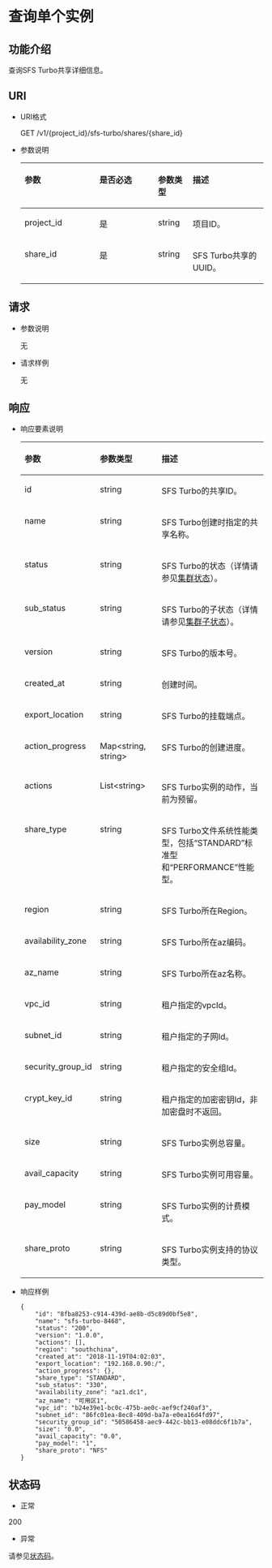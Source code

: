 # 查询单个实例<a name="ZH-CN_TOPIC_0136782274"></a>

## 功能介绍<a name="section41195910"></a>

查询SFS Turbo共享详细信息。

## URI<a name="section35218872"></a>

-   URI格式

    GET /v1/\{project\_id\}/sfs-turbo/shares/\{share\_id\}

-   参数说明

    <a name="table49791721"></a>
    <table><thead align="left"><tr id="row1530946"><th class="cellrowborder" valign="top" width="30.826917308269174%" id="mcps1.1.5.1.1"><p id="p56897822"><a name="p56897822"></a><a name="p56897822"></a>参数</p>
    </th>
    <th class="cellrowborder" valign="top" width="24.107589241075893%" id="mcps1.1.5.1.2"><p id="p45320903"><a name="p45320903"></a><a name="p45320903"></a>是否必选</p>
    </th>
    <th class="cellrowborder" valign="top" width="14.238576142385762%" id="mcps1.1.5.1.3"><p id="p1075843912300"><a name="p1075843912300"></a><a name="p1075843912300"></a>参数类型</p>
    </th>
    <th class="cellrowborder" valign="top" width="30.826917308269174%" id="mcps1.1.5.1.4"><p id="p47114532"><a name="p47114532"></a><a name="p47114532"></a>描述</p>
    </th>
    </tr>
    </thead>
    <tbody><tr id="row58180766"><td class="cellrowborder" valign="top" width="30.826917308269174%" headers="mcps1.1.5.1.1 "><p id="p15021596"><a name="p15021596"></a><a name="p15021596"></a>project_id</p>
    </td>
    <td class="cellrowborder" valign="top" width="24.107589241075893%" headers="mcps1.1.5.1.2 "><p id="p8789767"><a name="p8789767"></a><a name="p8789767"></a>是</p>
    </td>
    <td class="cellrowborder" valign="top" width="14.238576142385762%" headers="mcps1.1.5.1.3 "><p id="p12758039173015"><a name="p12758039173015"></a><a name="p12758039173015"></a><span>string</span></p>
    </td>
    <td class="cellrowborder" valign="top" width="30.826917308269174%" headers="mcps1.1.5.1.4 "><p id="p40882502"><a name="p40882502"></a><a name="p40882502"></a>项目ID。</p>
    </td>
    </tr>
    <tr id="row32398201"><td class="cellrowborder" valign="top" width="30.826917308269174%" headers="mcps1.1.5.1.1 "><p id="p7008594"><a name="p7008594"></a><a name="p7008594"></a>share_id</p>
    </td>
    <td class="cellrowborder" valign="top" width="24.107589241075893%" headers="mcps1.1.5.1.2 "><p id="p30825203"><a name="p30825203"></a><a name="p30825203"></a>是</p>
    </td>
    <td class="cellrowborder" valign="top" width="14.238576142385762%" headers="mcps1.1.5.1.3 "><p id="p27586391306"><a name="p27586391306"></a><a name="p27586391306"></a><span>string</span></p>
    </td>
    <td class="cellrowborder" valign="top" width="30.826917308269174%" headers="mcps1.1.5.1.4 "><p id="p13813509"><a name="p13813509"></a><a name="p13813509"></a>SFS Turbo共享的UUID。</p>
    </td>
    </tr>
    </tbody>
    </table>


## 请求<a name="section48534398"></a>

-   参数说明

    无

-   请求样例

    无


## 响应<a name="section34156399"></a>

-   响应要素说明

    <a name="table37883742"></a>
    <table><thead align="left"><tr id="row46330309"><th class="cellrowborder" valign="top" width="21.93219321932193%" id="mcps1.1.4.1.1"><p id="p61767542"><a name="p61767542"></a><a name="p61767542"></a>参数</p>
    </th>
    <th class="cellrowborder" valign="top" width="28.572857285728574%" id="mcps1.1.4.1.2"><p id="p37114971"><a name="p37114971"></a><a name="p37114971"></a>参数类型</p>
    </th>
    <th class="cellrowborder" valign="top" width="49.494949494949495%" id="mcps1.1.4.1.3"><p id="p53522652"><a name="p53522652"></a><a name="p53522652"></a>描述</p>
    </th>
    </tr>
    </thead>
    <tbody><tr id="row40367587"><td class="cellrowborder" valign="top" width="21.93219321932193%" headers="mcps1.1.4.1.1 "><p id="p0232555198"><a name="p0232555198"></a><a name="p0232555198"></a>id</p>
    </td>
    <td class="cellrowborder" valign="top" width="28.572857285728574%" headers="mcps1.1.4.1.2 "><p id="p18231155111918"><a name="p18231155111918"></a><a name="p18231155111918"></a>string</p>
    </td>
    <td class="cellrowborder" valign="top" width="49.494949494949495%" headers="mcps1.1.4.1.3 "><p id="p323205561918"><a name="p323205561918"></a><a name="p323205561918"></a>SFS Turbo的共享ID。</p>
    </td>
    </tr>
    <tr id="row18036132"><td class="cellrowborder" valign="top" width="21.93219321932193%" headers="mcps1.1.4.1.1 "><p id="p723555141915"><a name="p723555141915"></a><a name="p723555141915"></a>name</p>
    </td>
    <td class="cellrowborder" valign="top" width="28.572857285728574%" headers="mcps1.1.4.1.2 "><p id="p6233553193"><a name="p6233553193"></a><a name="p6233553193"></a>string</p>
    </td>
    <td class="cellrowborder" valign="top" width="49.494949494949495%" headers="mcps1.1.4.1.3 "><p id="p142395531912"><a name="p142395531912"></a><a name="p142395531912"></a>SFS Turbo创建时指定的共享名称。</p>
    </td>
    </tr>
    <tr id="row32631980"><td class="cellrowborder" valign="top" width="21.93219321932193%" headers="mcps1.1.4.1.1 "><p id="p142315501917"><a name="p142315501917"></a><a name="p142315501917"></a>status</p>
    </td>
    <td class="cellrowborder" valign="top" width="28.572857285728574%" headers="mcps1.1.4.1.2 "><p id="p132314559191"><a name="p132314559191"></a><a name="p132314559191"></a>string</p>
    </td>
    <td class="cellrowborder" valign="top" width="49.494949494949495%" headers="mcps1.1.4.1.3 "><p id="p2023195510194"><a name="p2023195510194"></a><a name="p2023195510194"></a>SFS Turbo的状态（详情请参见<a href="集群状态.md">集群状态</a>）。</p>
    </td>
    </tr>
    <tr id="row2983117132212"><td class="cellrowborder" valign="top" width="21.93219321932193%" headers="mcps1.1.4.1.1 "><p id="p6231655161918"><a name="p6231655161918"></a><a name="p6231655161918"></a>sub_status</p>
    </td>
    <td class="cellrowborder" valign="top" width="28.572857285728574%" headers="mcps1.1.4.1.2 "><p id="p0231055121912"><a name="p0231055121912"></a><a name="p0231055121912"></a>string</p>
    </td>
    <td class="cellrowborder" valign="top" width="49.494949494949495%" headers="mcps1.1.4.1.3 "><p id="p42315511196"><a name="p42315511196"></a><a name="p42315511196"></a>SFS Turbo的子状态（详情请参见<a href="集群子状态.md">集群子状态</a>）。</p>
    </td>
    </tr>
    <tr id="row47105336"><td class="cellrowborder" valign="top" width="21.93219321932193%" headers="mcps1.1.4.1.1 "><p id="p162315559191"><a name="p162315559191"></a><a name="p162315559191"></a>version</p>
    </td>
    <td class="cellrowborder" valign="top" width="28.572857285728574%" headers="mcps1.1.4.1.2 "><p id="p2023855161913"><a name="p2023855161913"></a><a name="p2023855161913"></a>string</p>
    </td>
    <td class="cellrowborder" valign="top" width="49.494949494949495%" headers="mcps1.1.4.1.3 "><p id="p1723165510191"><a name="p1723165510191"></a><a name="p1723165510191"></a>SFS Turbo的版本号。</p>
    </td>
    </tr>
    <tr id="row51903505"><td class="cellrowborder" valign="top" width="21.93219321932193%" headers="mcps1.1.4.1.1 "><p id="p723755131919"><a name="p723755131919"></a><a name="p723755131919"></a>created_at</p>
    </td>
    <td class="cellrowborder" valign="top" width="28.572857285728574%" headers="mcps1.1.4.1.2 "><p id="p423855111917"><a name="p423855111917"></a><a name="p423855111917"></a>string</p>
    </td>
    <td class="cellrowborder" valign="top" width="49.494949494949495%" headers="mcps1.1.4.1.3 "><p id="p723135514196"><a name="p723135514196"></a><a name="p723135514196"></a>创建时间。</p>
    </td>
    </tr>
    <tr id="row58157125"><td class="cellrowborder" valign="top" width="21.93219321932193%" headers="mcps1.1.4.1.1 "><p id="p42345511911"><a name="p42345511911"></a><a name="p42345511911"></a>export_location</p>
    </td>
    <td class="cellrowborder" valign="top" width="28.572857285728574%" headers="mcps1.1.4.1.2 "><p id="p202320558196"><a name="p202320558196"></a><a name="p202320558196"></a>string</p>
    </td>
    <td class="cellrowborder" valign="top" width="49.494949494949495%" headers="mcps1.1.4.1.3 "><p id="p523105516198"><a name="p523105516198"></a><a name="p523105516198"></a>SFS Turbo的挂载端点。</p>
    </td>
    </tr>
    <tr id="row38233323"><td class="cellrowborder" valign="top" width="21.93219321932193%" headers="mcps1.1.4.1.1 "><p id="p12315558193"><a name="p12315558193"></a><a name="p12315558193"></a>action_progress</p>
    </td>
    <td class="cellrowborder" valign="top" width="28.572857285728574%" headers="mcps1.1.4.1.2 "><p id="p12317555198"><a name="p12317555198"></a><a name="p12317555198"></a>Map&lt;string, string&gt;</p>
    </td>
    <td class="cellrowborder" valign="top" width="49.494949494949495%" headers="mcps1.1.4.1.3 "><p id="p142305514198"><a name="p142305514198"></a><a name="p142305514198"></a>SFS Turbo的创建进度。</p>
    </td>
    </tr>
    <tr id="row15563155519225"><td class="cellrowborder" valign="top" width="21.93219321932193%" headers="mcps1.1.4.1.1 "><p id="p12231055201910"><a name="p12231055201910"></a><a name="p12231055201910"></a>actions</p>
    </td>
    <td class="cellrowborder" valign="top" width="28.572857285728574%" headers="mcps1.1.4.1.2 "><p id="p8231855121911"><a name="p8231855121911"></a><a name="p8231855121911"></a>List&lt;string&gt;</p>
    </td>
    <td class="cellrowborder" valign="top" width="49.494949494949495%" headers="mcps1.1.4.1.3 "><p id="p5231855111916"><a name="p5231855111916"></a><a name="p5231855111916"></a>SFS Turbo实例的动作，当前为预留。</p>
    </td>
    </tr>
    <tr id="row35960978"><td class="cellrowborder" valign="top" width="21.93219321932193%" headers="mcps1.1.4.1.1 "><p id="p15239558198"><a name="p15239558198"></a><a name="p15239558198"></a>share_type</p>
    </td>
    <td class="cellrowborder" valign="top" width="28.572857285728574%" headers="mcps1.1.4.1.2 "><p id="p1123055101912"><a name="p1123055101912"></a><a name="p1123055101912"></a>string</p>
    </td>
    <td class="cellrowborder" valign="top" width="49.494949494949495%" headers="mcps1.1.4.1.3 "><p id="p12231655191911"><a name="p12231655191911"></a><a name="p12231655191911"></a>SFS Turbo文件系统性能类型，包括“STANDARD”标准型和“PERFORMANCE”性能型。</p>
    </td>
    </tr>
    <tr id="row25177512"><td class="cellrowborder" valign="top" width="21.93219321932193%" headers="mcps1.1.4.1.1 "><p id="p22345581917"><a name="p22345581917"></a><a name="p22345581917"></a>region</p>
    </td>
    <td class="cellrowborder" valign="top" width="28.572857285728574%" headers="mcps1.1.4.1.2 "><p id="p152385551912"><a name="p152385551912"></a><a name="p152385551912"></a>string</p>
    </td>
    <td class="cellrowborder" valign="top" width="49.494949494949495%" headers="mcps1.1.4.1.3 "><p id="p15231055101914"><a name="p15231055101914"></a><a name="p15231055101914"></a>SFS Turbo所在Region。</p>
    </td>
    </tr>
    <tr id="row31092957"><td class="cellrowborder" valign="top" width="21.93219321932193%" headers="mcps1.1.4.1.1 "><p id="p12335511915"><a name="p12335511915"></a><a name="p12335511915"></a>availability_zone</p>
    </td>
    <td class="cellrowborder" valign="top" width="28.572857285728574%" headers="mcps1.1.4.1.2 "><p id="p72325591915"><a name="p72325591915"></a><a name="p72325591915"></a>string</p>
    </td>
    <td class="cellrowborder" valign="top" width="49.494949494949495%" headers="mcps1.1.4.1.3 "><p id="p4232554195"><a name="p4232554195"></a><a name="p4232554195"></a>SFS Turbo所在az编码。</p>
    </td>
    </tr>
    <tr id="row53782959"><td class="cellrowborder" valign="top" width="21.93219321932193%" headers="mcps1.1.4.1.1 "><p id="p15231555101919"><a name="p15231555101919"></a><a name="p15231555101919"></a>az_name</p>
    </td>
    <td class="cellrowborder" valign="top" width="28.572857285728574%" headers="mcps1.1.4.1.2 "><p id="p20230558197"><a name="p20230558197"></a><a name="p20230558197"></a>string</p>
    </td>
    <td class="cellrowborder" valign="top" width="49.494949494949495%" headers="mcps1.1.4.1.3 "><p id="p8232551194"><a name="p8232551194"></a><a name="p8232551194"></a>SFS Turbo所在az名称。</p>
    </td>
    </tr>
    <tr id="row59508773"><td class="cellrowborder" valign="top" width="21.93219321932193%" headers="mcps1.1.4.1.1 "><p id="p1723125519190"><a name="p1723125519190"></a><a name="p1723125519190"></a>vpc_id</p>
    </td>
    <td class="cellrowborder" valign="top" width="28.572857285728574%" headers="mcps1.1.4.1.2 "><p id="p1223155512193"><a name="p1223155512193"></a><a name="p1223155512193"></a>string</p>
    </td>
    <td class="cellrowborder" valign="top" width="49.494949494949495%" headers="mcps1.1.4.1.3 "><p id="p112325561918"><a name="p112325561918"></a><a name="p112325561918"></a>租户指定的vpcId。</p>
    </td>
    </tr>
    <tr id="row60497038"><td class="cellrowborder" valign="top" width="21.93219321932193%" headers="mcps1.1.4.1.1 "><p id="p1223655201917"><a name="p1223655201917"></a><a name="p1223655201917"></a>subnet_id</p>
    </td>
    <td class="cellrowborder" valign="top" width="28.572857285728574%" headers="mcps1.1.4.1.2 "><p id="p1723135511917"><a name="p1723135511917"></a><a name="p1723135511917"></a>string</p>
    </td>
    <td class="cellrowborder" valign="top" width="49.494949494949495%" headers="mcps1.1.4.1.3 "><p id="p192318552196"><a name="p192318552196"></a><a name="p192318552196"></a>租户指定的子网Id。</p>
    </td>
    </tr>
    <tr id="row21336385"><td class="cellrowborder" valign="top" width="21.93219321932193%" headers="mcps1.1.4.1.1 "><p id="p1023155551919"><a name="p1023155551919"></a><a name="p1023155551919"></a>security_group_id</p>
    </td>
    <td class="cellrowborder" valign="top" width="28.572857285728574%" headers="mcps1.1.4.1.2 "><p id="p023955191919"><a name="p023955191919"></a><a name="p023955191919"></a>string</p>
    </td>
    <td class="cellrowborder" valign="top" width="49.494949494949495%" headers="mcps1.1.4.1.3 "><p id="p202320557196"><a name="p202320557196"></a><a name="p202320557196"></a>租户指定的安全组Id。</p>
    </td>
    </tr>
    <tr id="row187219461297"><td class="cellrowborder" valign="top" width="21.93219321932193%" headers="mcps1.1.4.1.1 "><p id="p8232557197"><a name="p8232557197"></a><a name="p8232557197"></a><span>crypt_key_id</span></p>
    </td>
    <td class="cellrowborder" valign="top" width="28.572857285728574%" headers="mcps1.1.4.1.2 "><p id="p172314559199"><a name="p172314559199"></a><a name="p172314559199"></a>string</p>
    </td>
    <td class="cellrowborder" valign="top" width="49.494949494949495%" headers="mcps1.1.4.1.3 "><p id="p623135518194"><a name="p623135518194"></a><a name="p623135518194"></a>租户指定的加密密钥Id，非加密盘时不返回。</p>
    </td>
    </tr>
    <tr id="row27407965"><td class="cellrowborder" valign="top" width="21.93219321932193%" headers="mcps1.1.4.1.1 "><p id="p4232055201916"><a name="p4232055201916"></a><a name="p4232055201916"></a>size</p>
    </td>
    <td class="cellrowborder" valign="top" width="28.572857285728574%" headers="mcps1.1.4.1.2 "><p id="p172313553195"><a name="p172313553195"></a><a name="p172313553195"></a>string</p>
    </td>
    <td class="cellrowborder" valign="top" width="49.494949494949495%" headers="mcps1.1.4.1.3 "><p id="p1723555151910"><a name="p1723555151910"></a><a name="p1723555151910"></a>SFS Turbo实例总容量。</p>
    </td>
    </tr>
    <tr id="row1340018564514"><td class="cellrowborder" valign="top" width="21.93219321932193%" headers="mcps1.1.4.1.1 "><p id="p123145512198"><a name="p123145512198"></a><a name="p123145512198"></a>avail_capacity</p>
    </td>
    <td class="cellrowborder" valign="top" width="28.572857285728574%" headers="mcps1.1.4.1.2 "><p id="p0238554199"><a name="p0238554199"></a><a name="p0238554199"></a>string</p>
    </td>
    <td class="cellrowborder" valign="top" width="49.494949494949495%" headers="mcps1.1.4.1.3 "><p id="p62345571914"><a name="p62345571914"></a><a name="p62345571914"></a>SFS Turbo实例可用容量。</p>
    </td>
    </tr>
    <tr id="row14959250966"><td class="cellrowborder" valign="top" width="21.93219321932193%" headers="mcps1.1.4.1.1 "><p id="p3423151115320"><a name="p3423151115320"></a><a name="p3423151115320"></a>pay_model</p>
    </td>
    <td class="cellrowborder" valign="top" width="28.572857285728574%" headers="mcps1.1.4.1.2 "><p id="p742319115539"><a name="p742319115539"></a><a name="p742319115539"></a>string</p>
    </td>
    <td class="cellrowborder" valign="top" width="49.494949494949495%" headers="mcps1.1.4.1.3 "><p id="p204231914537"><a name="p204231914537"></a><a name="p204231914537"></a>SFS Turbo实例的计费模式。</p>
    </td>
    </tr>
    <tr id="row54513545"><td class="cellrowborder" valign="top" width="21.93219321932193%" headers="mcps1.1.4.1.1 "><p id="p314917464539"><a name="p314917464539"></a><a name="p314917464539"></a>share_proto</p>
    </td>
    <td class="cellrowborder" valign="top" width="28.572857285728574%" headers="mcps1.1.4.1.2 "><p id="p131491646155313"><a name="p131491646155313"></a><a name="p131491646155313"></a>string</p>
    </td>
    <td class="cellrowborder" valign="top" width="49.494949494949495%" headers="mcps1.1.4.1.3 "><p id="p191491046165317"><a name="p191491046165317"></a><a name="p191491046165317"></a>SFS Turbo实例支持的协议类型。</p>
    </td>
    </tr>
    </tbody>
    </table>


-   响应样例

    ```
    {
        "id": "8fba8253-c914-439d-ae8b-d5c89d0bf5e8",
        "name": "sfs-turbo-8468",
        "status": "200",
        "version": "1.0.0",
        "actions": [],
        "region": "southchina",
        "created_at": "2018-11-19T04:02:03",
        "export_location": "192.168.0.90:/",
        "action_progress": {},
        "share_type": "STANDARD",
        "sub_status": "330",
        "availability_zone": "az1.dc1",
        "az_name": "可用区1",
        "vpc_id": "b24e39e1-bc0c-475b-ae0c-aef9cf240af3",
        "subnet_id": "86fc01ea-8ec8-409d-ba7a-e0ea16d4fd97",
        "security_group_id": "50586458-aec9-442c-bb13-e08ddc6f1b7a",
        "size": "0.0",
        "avail_capacity": "0.0",
        "pay_model": "1",
        "share_proto": "NFS"
    }
    ```


## 状态码<a name="section38972142"></a>

-   正常

200

-   异常

请参见[状态码](状态码.md)。

